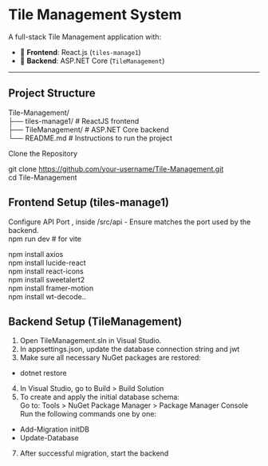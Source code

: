 # Tile Management System

A full-stack Tile Management application with:

- 🔷 **Frontend**: React.js (`tiles-manage1`)
- 🔷 **Backend**: ASP.NET Core (`TileManagement`)

---

## Project Structure

Tile-Management/  
├── tiles-manage1/ # ReactJS frontend  
├── TileManagement/ # ASP.NET Core backend  
└── README.md # Instructions to run the project  

Clone the Repository

git clone https://github.com/your-username/Tile-Management.git  
cd Tile-Management

## Frontend Setup (tiles-manage1)
Configure API Port , inside /src/api - Ensure matches the port used by the backend.  
npm run dev   # for vite

npm install axios  
npm install lucide-react  
npm install react-icons  
npm install sweetalert2  
npm install framer-motion  
npm install wt-decode..

## Backend Setup (TileManagement)
1. Open TileManagement.sln in Visual Studio.  
2. In appsettings.json, update the database connection string and jwt  
3. Make sure all necessary NuGet packages are restored:  
- dotnet restore  
4. In Visual Studio, go to Build > Build Solution   
5. To create and apply the initial database schema:  
Go to: Tools > NuGet Package Manager > Package Manager Console  
Run the following commands one by one:   
- Add-Migration initDB  
- Update-Database  
7. After successful migration, start the backend
